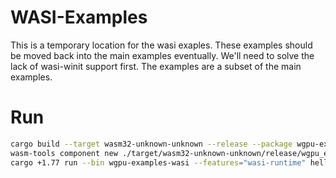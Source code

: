 # WASI-Examples
This is a temporary location for the wasi exaples.
These examples should be moved back into the main examples eventually. We'll need to solve the lack of wasi-winit support first.
The examples are a subset of the main examples.

# Run
```bash
cargo build --target wasm32-unknown-unknown --release --package wgpu-examples-wasi --lib --features wasi --no-default-features
wasm-tools component new ./target/wasm32-unknown-unknown/release/wgpu_examples_wasi.wasm -o ./target/examples_component.wasm
cargo +1.77 run --bin wgpu-examples-wasi --features="wasi-runtime" hello_compute
```
